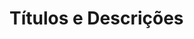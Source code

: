 <!DOCTYPE html>
<html lang="pt-br">
<head>
<meta charset="UTF-8">
<meta name="viewport" content="width=device-width, initial-scale=1.0">
<title>Ajudas MediAção</title>
<!-- Vinculando o arquivo CSS -->
<link rel="stylesheet" href="MediAção.css">
</head>
<body>

<!-- Título centralizado -->
<h1 id="titulo-centralizado">Títulos e Descrições</h1>

<!-- Div para exibir os títulos e descrições centralizada -->
<div id="container-titulos-descricoes">
    <div id="titulos-e-descricoes"></div>
</div>
<script src="Mediação.js"></script>
</body>
</html>

